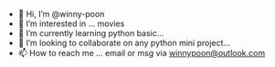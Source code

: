 - 👋 Hi, I’m @winny-poon
- 👀 I’m interested in ... movies 
- 🌱 I’m currently learning python basic...
- 💞️ I’m looking to collaborate on any python mini project...
- 📫 How to reach me ... email or msg via winnypoon@outlook.com

<!---
winny-poon/winny-poon is a ✨ special ✨ repository because its `README.md` (this file) appears on your GitHub profile.
You can click the Preview link to take a look at your changes.
--->
